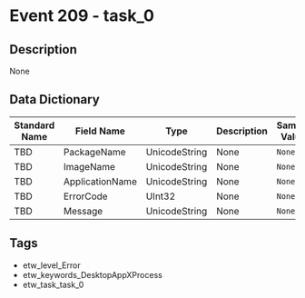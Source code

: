 # Event 209 - task_0

## Description
None

## Data Dictionary
|Standard Name|Field Name|Type|Description|Sample Value|
|---|---|---|---|---|
|TBD|PackageName|UnicodeString|None|`None`|
|TBD|ImageName|UnicodeString|None|`None`|
|TBD|ApplicationName|UnicodeString|None|`None`|
|TBD|ErrorCode|UInt32|None|`None`|
|TBD|Message|UnicodeString|None|`None`|

## Tags
* etw_level_Error
* etw_keywords_DesktopAppXProcess
* etw_task_task_0